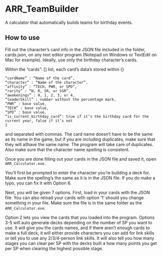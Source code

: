 # ARR_TeamBuilder
A calculator that automatically builds teams for birthday events.

## How to use
Fill out the character’s card info in the JSON file included in the folder, cards.json, on any text editor program (Notepad on Windows or TextEdit on Mac for example). Ideally, use only the birthday character’s cards.

Within the “cards”: [] list, each card’s data’s stored within {}
```{
“cardName” : “Name of the card”,
“character” : “Name of the character”,
“affinity” : “TECH, PWR, or SPD”,
“rarity” : “N, R, SR, or SSR”,
“awakenings” : 0, 1, 2, 3, or 4,
“leaderSkill” : number without the percentage mark,
“PWR” : base value,
“TECH” : base value,
“SPD” : base value,
“is_current_birthday_card”: true if it’s the birthday card for the 
current year, false if it’s not
}
```

and separated with commas. The card name doesn’t have to be the same as its name in the game, but if you are including duplicates, make sure that they will allhave the same name. The program will take care of duplicates. Also make sure that the character name spelling is consistent.

Once you are done filling out your cards in the JSON file and saved it, open `ARR_Calculator.exe.`

You’ll first be prompted to enter the character you’re building a deck for. Make sure the 
spelling’s the same as it is in the JSON file. If you do make a typo, you can fix it with 
Option 6.

Next, you will be given 7 options. First, load in your cards with the JSON file. You can also reload your cards with option ‘1’ should you change something in your file. Make sure the file is in the same folder as the `ARR_Calculator.exe`.

Option 2 lets you view the cards that you loaded into the program. Options 3-5 will auto generate decks depending on the number of SP you want to use. It will give you the cards names, and if there aren’t enough cards to make a full deck, it will either provide characters you can add for link skills or tell you to use any 2/3/4-person link skills. It will also tell you how many stages you can clear per SP with the decks built a how many points you get per SP when clearing the highest possible stage. 

